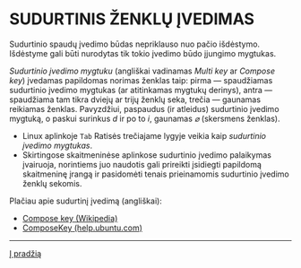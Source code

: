 
# SUDURTINIS ŽENKLŲ ĮVEDIMAS

Sudurtinio spaudų įvedimo būdas nepriklauso nuo pačio išdėstymo. Išdėstyme gali būti nurodytas tik tokio įvedimo būdo įjungimo mygtukas.

_Sudurtinio įvedimo mygtuku_ (angliškai vadinamas _Multi key_ ar _Compose key_) įvedamas papildomas norimas ženklas taip: pirma — spaudžiamas sudurtinio įvedimo mygtukas (ar atitinkamas mygtukų derinys), antra — spaudžiama tam tikra dviejų ar trijų ženklų seka, trečia — gaunamas reikiamas ženklas. Pavyzdžiui, paspaudus (ir atleidus) sudurtinio įvedimo mygtuką, o paskui surinkus _d_ ir po to _i_, gaunamas _⌀_ (skersmens ženklas).

+ Linux aplinkoje ```Tab``` Ratisės trečiajame lygyje veikia kaip _sudurtinio įvedimo mygtukas_.
+ Skirtingose skaitmeninėse aplinkose sudurtinio įvedimo palaikymas įvairuoja, norintiems juo naudotis gali prireikti įsidiegti papildomą skaitmeninę įrangą ir pasidomėti tenais prieinamomis sudurtinio įvedimo ženklų sekomis.

Plačiau apie sudurtinį įvedimą (angliškai):

- [Compose key (Wikipedia)](https://en.wikipedia.org/wiki/Compose_key)
- [ComposeKey (help.ubuntu.com)](https://help.ubuntu.com/community/ComposeKey)


-----------------------------------------

[Į pradžią](../README.md)
